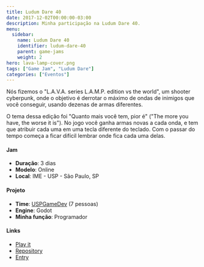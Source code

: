 ```yaml
---
title: Ludum Dare 40
date: 2017-12-02T00:00:00-03:00
description: Minha participação na Ludum Dare 40.
menu:
  sidebar:
    name: Ludum Dare 40
    identifier: ludum-dare-40
    parent: game-jams
    weight: 2
hero: lava-lamp-cover.png
tags: ["Game Jam", "Ludum Dare"]
categories: ["Eventos"]
---
```


Nós fizemos o "L.A.V.A. series L.A.M.P. edition vs the world", um shooter cyberpunk, onde o objetivo é derrotar o máximo de ondas de inimigos que você conseguir, usando dezenas de armas diferentes.

O tema dessa edição foi "Quanto mais você tem, pior é" ("The more you have, the worse it is"). No jogo você ganha armas novas a cada onda, e tem que atribuir cada uma em uma tecla diferente do teclado. Com o passar do tempo começa a ficar difícil lembrar onde fica cada uma delas.

#### Jam
* **Duração**: 3 dias
* **Modelo**: Online
* **Local**: IME - USP - São Paulo, SP

#### Projeto
* **Time**: [USPGameDev](https://uspgamedev.org/) (7 pessoas)
* **Engine**: Godot
* **Minha função**: Programador

#### Links
* [Play it](https://uspgamedev.itch.io/lava-series-lamp-edition)
* [Repository](https://github.com/uspgamedev/lava-lamp)
* [Entry](https://ldjam.com/events/ludum-dare/40/l-a-v-a-series-l-a-m-p-edition-vs-the-world)